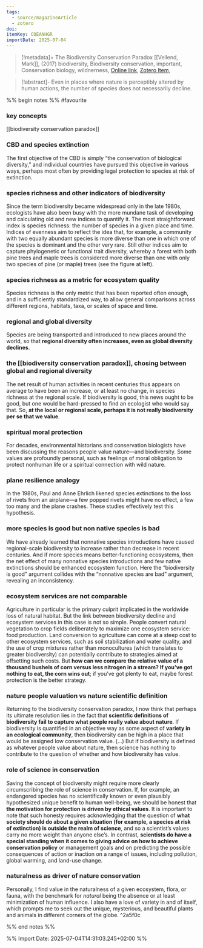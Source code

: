 ```yaml
---
tags:
  - source/magazineArticle
  - zotero
doi: 
itemKey: CQEANHGR
importDate: 2025-07-04
---
```

>[!metadata]+
> The Biodiversity Conservation Paradox
> [[Vellend, Mark]], 
>  (2017)
> biodiversity, Biodiversity conservation, important, Conservation biology, wildnerness, 
> [Online link](https://www.americanscientist.org/article/the-biodiversity-conservation-paradox), [Zotero Item](zotero://select/library/items/CQEANHGR),

>[!abstract]-
>Even in places where nature is perceptibly altered by human actions, the number of species does not necessarily decline.

%% begin notes %%
#favourite 
### key concepts
[[biodiversity conservation paradox]]
### CBD and species extinction
The first objective of the CBD is simply “the conservation of biological diversity,” and individual countries have pursued this objective in various ways, perhaps most often by providing legal protection to species at risk of extinction.
### species richness and other indicators of biodiversity
Since the term biodiversity became widespread only in the late 1980s, ecologists have also been busy with the more mundane task of developing and calculating old and new indices to quantify it. The most straightforward index is species richness: the number of species in a given place and time. Indices of evenness aim to reflect the idea that, for example, a community with two equally abundant species is more diverse than one in which one of the species is dominant and the other very rare. Still other indices aim to capture phylogenetic or functional trait diversity, whereby a forest with both pine trees and maple trees is considered more diverse than one with only two species of pine (or maple) trees (see the figure at left). 
### species richness as a metric for ecosystem quality
Species richness is the only metric that has been reported often enough, and in a sufficiently standardized way, to allow general comparisons across different regions, habitats, taxa, or scales of space and time.
### regional and global diversity
Species are being transported and introduced to new places around the world, so that **regional diversity often increases, even as global diversity declines**.
### the [[biodiversity conservation paradox]], chosing between global and regional diversity
The net result of human activities in recent centuries thus appears on average to have been an increase, or at least no change, in species richness at the regional scale. If biodiversity is good, this news ought to be good, but one would be hard-pressed to find an ecologist who would say that. So, **at the local or regional scale, perhaps it is not really biodiversity per se that we value**.
### spiritual moral protection
For decades, environmental historians and conservation biologists have been discussing the reasons people value nature—and biodiversity. Some values are profoundly personal, such as feelings of moral obligation to protect nonhuman life or a spiritual connection with wild nature.
### plane resilience analogy
In the 1980s, Paul and Anne Ehrlich likened species extinctions to the loss of rivets from an airplane—a few popped rivets might have no effect, a few too many and the plane crashes. These studies effectively test this hypothesis.
### more species is good but non native species is bad
We have already learned that nonnative species introductions have caused regional-scale biodiversity to increase rather than decrease in recent centuries. And if more species means better-functioning ecosystems, then the net effect of many nonnative species introductions and few native extinctions should be enhanced ecosystem function. Here the “biodiversity is good” argument collides with the “nonnative species are bad” argument, revealing an inconsistency.
### ecosystem services are not comparable
Agriculture in particular is the primary culprit implicated in the worldwide loss of natural habitat. But the link between biodiversity decline and ecosystem services in this case is not so simple. People convert natural vegetation to crop fields deliberately to maximize one ecosystem service: food production. Land conversion to agriculture can come at a steep cost to other ecosystem services, such as soil stabilization and water quality, and the use of crop mixtures rather than monocultures (which translates to greater biodiversity) can potentially contribute to strategies aimed at offsetting such costs. But **how can we compare the relative value of a thousand bushels of corn versus less nitrogen in a stream? If you’ve got nothing to eat, the corn wins out**; if you’ve got plenty to eat, maybe forest protection is the better strategy.
### nature people valuation vs nature scientific definition
Returning to the biodiversity conservation paradox, I now think that perhaps its ultimate resolution lies in the fact that **scientific definitions of biodiversity fail to capture what people really value about nature**. If biodiversity is quantified in an objective way as some aspect of **variety in an ecological community**, then biodiversity can be high in a place that would be assigned low conservation value. (...) But if biodiversity is defined as whatever people value about nature, then science has nothing to contribute to the question of whether and how biodiversity has value.
### role of science in conservation
Saving the concept of biodiversity might require more clearly circumscribing the role of science in conservation. If, for example, an endangered species has no scientifically known or even plausibly hypothesized unique benefit to human well-being, we should be honest that **the motivation for protection is driven by ethical values**. It is important to note that such honesty requires acknowledging that the question of **what society should do about a given situation (for example, a species at risk of extinction) is outside the realm of science**, and so a scientist’s values carry no more weight than anyone else’s. In contrast, **scientists do have a special standing when it comes to giving advice on how to achieve conservation policy** or management goals and on predicting the possible consequences of action or inaction on a range of issues, including pollution, global warming, and land-use change.
### naturalness as driver of nature conservation
Personally, I find value in the naturalness of a given ecosystem, flora, or fauna, with the benchmark for _natural_ being the absence or at least minimization of human influence. I also have a love of variety in and of itself, which prompts me to seek out the unique, mysterious, and beautiful plants and animals in different corners of the globe. ^2a5f0c

%% end notes %%

%% Import Date: 2025-07-04T14:31:03.245+02:00 %%
